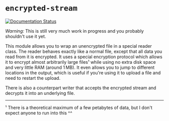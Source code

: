 # `encrypted-stream`

[![Documentation Status](https://readthedocs.org/projects/encrypted-stream/badge/?version=latest)](https://encrypted-stream.readthedocs.io/en/latest/?badge=latest)

*Warning:* This is still very much work in progress and you probably shouldn't use it yet.

This module allows you to wrap an unencrypted file in a special reader class. The reader behaves exactly like a normal file, except that all data you read from it is encrypted. It uses a special encryption protocol which allows it to encrypt almost arbitrarily large files¹ while using no extra disk space and very little RAM (around 1 MB). It even allows you to jump to different locations in the output, which is useful if you're using it to upload a file and need to restart the upload.

There is also a counterpart writer that accepts the encrypted stream and decrypts it into an underlying file.

***

¹ There is a theoretical maximum of a few petabytes of data, but I don't expect anyone to run into this ^^